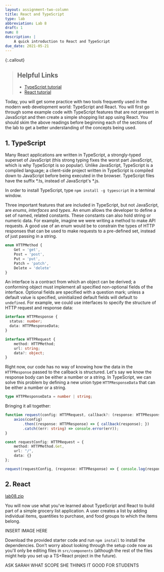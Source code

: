 ```yaml
---
layout: assignment-two-column
title: React and TypeScript
type: lab
abbreviation: Lab 8
draft: 1
num: 8
description: |
    A quick introduction to React and TypeScript
due_date: 2021-05-21
---
```


{:.callout}
> ## Helpful Links
> * <a href="https://www.typescriptlang.org/docs/handbook/typescript-in-5-minutes.html" target="_blank">TypeScript tutorial</a>
> * <a href="https://reactjs.org/docs/hello-world.html" target="_blank">React tutorial</a>

Today, you will get some practice with two tools frequently used in the modern web development world: TypeScript and React. You will first go through some example code with TypeScript features that are not present in JavaScript and then create a simple shopping list app using React. You should skim the above readings before beginning each of the sections of the lab to get a better understanding of the concepts being used.

## 1. TypeScript

Many React applications are written in TypeScript, a strongly-typed superset of JavaScript (this strong typing fixes the worst part JavaScript, which is why TypeScript is so popular). Unlike JavaScript, TypeScript is a compiled language; a client-side project written in TypeScript is compiled down to JavaScript before being executed in the browser. TypeScript files have the suffix *.ts, instead of JavaScript's *.js.

In order to install TypeScript, type `npm install -g typescript` in a terminal window.

Three important features that are included in TypeScript, but not JavaScript, are _enums_, _interfaces_ and _types_. An enum allows the developer to define a set of named, related constants. These constants can also hold string or numeric data. For example, imagine we were writing a method to make API requests. A good use of an enum would be to constrain the types of HTTP responses that can be used to make requests to a pre-defined set, instead of just passing in a string.

```typescript
enum HTTPMethod {
    Get = 'get',
    Post = 'post',
    Put = 'put',
    Patch = 'patch',
    Delete = 'delete'
}
```

An interface is a contract from which an object can be derived; a conforming object must implement all specified non-optional fields of the interface. Optional fields are specified with a question mark; unless a default value is specified, uninitialized default fields will default to `undefined`. For example, we could use interfaces to specify the structure of HTTP request and response data:

```typescript
interface HTTPResponse {
  status: number;
  data: HTTPResponseData;
}

interface HTTPRequest {
    method: HTTPMethod;
    url: string;
    data?: object;
}
```

Right now, our code has no way of knowing how the data in the `HTTPResponse` passed to the callback is structured. Let's say we know the response body can be either a number or a string. In TypeScript, we can solve this problem by defining a new union type `HTTPResponseData` that can be either a number or a string.

```typescript
type HTTPResponseData = number | string;
```

Bringing it all together:

```typescript
function request(config: HTTPRequest, callback?: (response: HTTPResponse) => void) {
    axios(config)
        .then((response: HTTPResponse) => { callback(response); })
        .catch((err: string) => console.error(err));
}

const requestConfig: HTTPRequest = {
    method: HTTPMethod.Get,
    url: "/",
    data: {}
};

request(requestConfig, (response: HTTPResponse) => { console.log(response.data); });
```

## 2. React

<a class="nu-button" href="/spring2021/course-files/assignments/lab08.zip">lab08.zip<i class="fas fa-download" aria-hidden="true"></i></a>

You will now use what you've learned about TypeScript and React to build part of a simple grocery list application. A user creates a list by adding individual items, quantities to purchase, and food groups to which the items belong.

INSERT IMAGE HERE

Download the provided starter code and run `npm install` to install the dependencies. Don't worry about looking through the setup code now as you'll only be editing files in `src/components` (although the rest of the files might help you set up a TS+React project in the future).

ASK SARAH WHAT SCOPE SHE THINKS IT GOOD FOR STUDENTS
